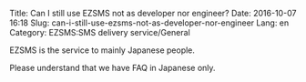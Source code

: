 Title: Can I still use EZSMS not as developer nor engineer?
Date: 2016-10-07 16:18
Slug: can-i-still-use-ezsms-not-as-developer-nor-engineer
Lang: en
Category: EZSMS:SMS delivery service/General

EZSMS is the service to mainly Japanese people.

Please understand that we have FAQ in Japanese only.